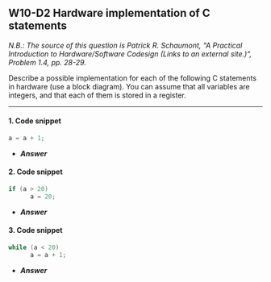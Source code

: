 ## W10-D2 Hardware implementation of C statements

*N.B.: The source of this question is Patrick R. Schaumont, “A Practical Introduction to Hardware/Software Codesign (Links to an external site.)“, Problem 1.4, pp. 28-29.*

Describe a possible implementation for each of the following C statements in hardware (use a block diagram). You can assume that all variables are integers, and that each of them is stored in a register.

---

#### 1. Code snippet 
```C
a = a + 1;
```

- ***Answer***


#### 2. Code snippet 
```C
if (a > 20)
      a = 20;
```

- ***Answer***


#### 3. Code snippet 
```C
while (a < 20) 
      a = a + 1;
```

- ***Answer***


